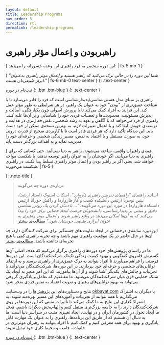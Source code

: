 ```yaml
---
layout: default
title: Leadership Programs
nav_order: 5
direction: rtl
permalink: /leadership-programs
---
```


# راهبربودن و اِعمال مؤثر راهبری 
{ این دوره منحصر به فرد راهبری این وعده جسورانه را می‌دهد: | fs-5 mb-1 }

{ _"شما این دوره را در حالی ‌ترک می‌کنید که راهبر هستید و اِعمال موثر راهبری به‌عنوان ابراز طبیعی‌تان هست."_ | fs-6 mb-0 text-center }
{: .text-center }

[ ثبت‌نام در دوره ](./leadership-programs/courses){: .btn .btn-blue }
{: .text-center }

راهبری بر مبنای مدل هستی‌شناسی/پدیدارشناسی است که فرد را قادر می‌سازد تا با شناخت عمیق‌تری از "بودن" خود به عنوان یک راهبر، در هر شرایطی به طور مؤثر عمل کند. این فرایند به افراد کمک می‌کند تا با پرورش اصولی چون یکپارچگی، اصالت و پذیرش مسئولیت، محدودیت‌ها و تعصبات فردی خود را شناسایی و بر آن‌ها غلبه کنند. راهبری از فرد می‌خواهد که با آگاهی و تعهد به رشد شخصی، نقش فعال‌تری در هدایت و توسعه‌ی خویش ایفا کند و با اعمال تغییرات لازم، به بهترین نسخه‌ی ممکن از خود دست یابد. این دیدگاه تأکید دارد که هر فردی قادر است تا با کاربردی صحیح از قدرت درونی خود، به صورت مستقل و با اعتماد به نفس، مسیر زندگی شخصی و حرفه‌ای خود را مدیریت نماید و به اهداف بزرگ‌تر دست یابد.

{ همه‌ي راهبران واقعي، ساخته مي‌شوند، راهبر به دنيا نمي‌آيند. حتي كساني كه براي راهبري به دنيا مي‌آيند، اگر خودشان را به عنوان راهبر توسعه ندهند، با شكست مواجه خواهند شد، يعني اگر بر راهبر بودن و اِعمال موثر راهبري تسلط پيدا نكنند، در راهبري شكست مي‌خورند. | fs-5 }

{: .note-title }
> درباره‌ی دوره چه می‌گویند
> 
> اساتید راهنمای _“راهنمای تدریس راهبری هاروارد”_، اسکات اسنوک (استاد ارشد)، نیتین نوحریا (رئیس دانشکده کسب و کار هاروارد) و راکش خورانا (رئیس دانشکده هاروارد) در مورد این دوره می‌گویند: _“… با دنبال کردن یک روش شناسی دقیق و مبتنی بر پدیدارشناسی، دانشجویان فرصت ایجاد فضایی برای خود را پیدا می‌کنند که به آن‌ها امکان می‌دهد در واقع راهبر شوند و اِعمال موثر راهبری به عنوان ابرازی طبیعی خودشان شود.”_ [مطالعه‌ی بیشتر](./leadership-programs/crucibles-of-leadership)


این دوره سابقه‌ی درخشانی در ایجاد تفاوت های چشمگیر برای شرکت کنندگان دارد، چه آن‌ها در حال حاضر در یک موقعیت راهبری مهم باشند و چه تجربه راهبری کمی یا هیچ تجربه‌ای نداشته باشند. [مطالعه‌ی بیشتر](./leadership-programs/a-new-model-of-leadership)


ما در راستای پژوهش‌های خود دوره‌های راهبری برگزار می‌کنیم که هدف اصلی آن‌ها گسترش قلمروی گفتگویی و بهبود کیفیت زندگی تک‌تک شرکت‌کنندگان است. این دوره‌ها فرصتی را فراهم می‌آورند تا افراد بتوانند به درک عمیق‌تری از راهبری برسند و به ارتقای توانایی‌های شخصی و حرفه‌ای خود بپردازند. در این دوره‌ها، شرکت‌کنندگان می‌توانند با تجربیات و چالش‌های یکدیگر آشنا شوند و از آن‌ها بیاموزند، که این امر منجر به ایجاد یک شبکه حمایتی قوی میان شرکت‌کنندگان می‌شود. ما معتقدیم که تعامل و یادگیری گروهی می‌تواند به بهبود توانایی‌های رهبری و تقویت اعتماد به نفس فردی منجر شود.

نتایج و دستاوردهای این [پژوهش‌ها](./leadership-programs/research) را در وب‌سایت [okbayat.com](https://www.okbayat.com) با دیگران به اشتراک می‌گذاریم تا همه بتوانند از تجربیات و آموزه‌های این مسیر بهره‌مند شوند. به اشتراک‌گذاری این نتایج به ما کمک می‌کند تا تأثیرات مثبتی که این دوره‌ها بر روی شرکت‌کنندگان دارند را به جامعه بزرگ‌تری منتقل کنیم و الهام‌بخش دیگران باشیم. هدف ما ایجاد تحول در کشورمان ایران و در نهایت، ایجاد تغییری مثبت در سراسر دنیا است. ما به دنبال آن هستیم که از طریق این برنامه‌ها، راهبری را به عنوان یک مهارت قابل یادگیری و بهبود برای همه معرفی کنیم و کمک کنیم تا افراد بتوانند به رهبران موثرتری در خانواده، جامعه و محیط کاری خود تبدیل شوند.

[ ثبت‌نام در دوره ](./leadership-programs/courses){: .btn .btn-blue }
{: .text-center }
